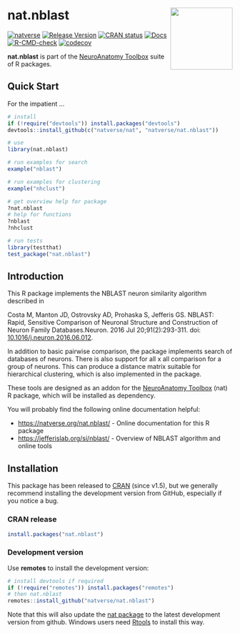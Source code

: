# nat.nblast <img src="man/figures/logo.svg" align="right" height="139" />
<!-- badges: start -->
[![natverse](https://img.shields.io/badge/natverse-Part%20of%20the%20natverse-a241b6)](https://natverse.org/)
[![Release Version](https://img.shields.io/github/release/natverse/nat.nblast.svg)](https://github.com/natverse/nat.nblast/releases/latest) 
[![CRAN status](https://www.r-pkg.org/badges/version/nat.nblast)](https://CRAN.R-project.org/package=nat.nblast)
[![Docs](https://img.shields.io/badge/docs-100%25-brightgreen.svg)](https://natverse.org/nat.nblast/reference/)
[![R-CMD-check](https://github.com/natverse/nat.nblast/actions/workflows/R-CMD-check.yaml/badge.svg)](https://github.com/natverse/nat.nblast/actions/workflows/R-CMD-check.yaml)
[![codecov](https://codecov.io/gh/natverse/nat.nblast/graph/badge.svg?token=VqX3HEdELo)](https://app.codecov.io/gh/natverse/nat.nblast)
<!-- badges: end -->

**nat.nblast** is part of the [NeuroAnatomy Toolbox](https://jefferislab.github.io/)
suite of R packages.

## Quick Start

For the impatient ...

```r
# install
if (!require("devtools")) install.packages("devtools")
devtools::install_github(c("natverse/nat", "natverse/nat.nblast"))

# use
library(nat.nblast)

# run examples for search
example("nblast")

# run examples for clustering
example("nhclust")

# get overview help for package
?nat.nblast
# help for functions
?nblast
?nhclust

# run tests
library(testthat)
test_package("nat.nblast")
```

## Introduction
This R package implements the NBLAST neuron similarity algorithm described in

Costa M, Manton JD, Ostrovsky AD, Prohaska S, Jefferis GS.
NBLAST: Rapid, Sensitive Comparison of Neuronal Structure and Construction of Neuron Family
Databases.Neuron. 2016 Jul 20;91(2):293-311. doi:
[10.1016/j.neuron.2016.06.012](http://doi.org/10.1016/j.neuron.2016.06.012). 

In addition to basic pairwise comparison, the package implements search of
databases of neurons. There is also support for all x all comparison for a group
of neurons. This can produce a distance matrix suitable for hierarchical clustering,
which is also implemented in the package.

These tools are designed as an addon for the [NeuroAnatomy Toolbox](https://natverse.org/nat/)
(nat) R package, which will be installed as dependency.

You will probably find the following online documentation helpful:

* https://natverse.org/nat.nblast/ - Online documentation for this R package
* https://jefferislab.org/si/nblast/ - Overview of NBLAST algorithm and online tools 

## Installation
This package has been released to [CRAN](https://cran.r-project.org/package=nat.nblast)
(since v1.5), but we generally recommend installing the development version from
GitHub, especially if you notice a bug.

### CRAN release
```r
install.packages("nat.nblast")
```

### Development version
Use **remotes** to install the development version:

```r
# install devtools if required
if (!require("remotes")) install.packages("remotes")
# then nat.nblast
remotes::install_github("natverse/nat.nblast")
```
Note that this will also update the [nat package](https://github.com/natverse/nat)
to the latest development version from github. Windows users need 
[Rtools](https://cran.r-project.org/bin/windows/Rtools/) to install this way.


